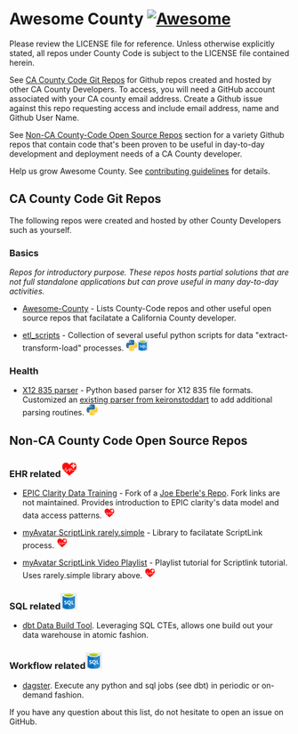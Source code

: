 # Awesome County [![Awesome](https://cdn.rawgit.com/sindresorhus/awesome/d7305f38d29fed78fa85652e3a63e154dd8e8829/media/badge.svg)](https://github.com/inyois/awesome-county)

Please review the LICENSE file for reference.  Unless otherwise explicitly stated, all repos under County Code is subject to the LICENSE file contained herein.

See [CA County Code Git Repos](#countycode) for Github repos created and hosted by other CA County Developers. To access, you will need a GitHub account associated with your CA county email address. Create a Github issue against this repo requesting access and include email address, name and Github User Name. 

See [Non-CA County-Code Open Source Repos](#non-countycode) section for a variety Github repos that contain code that's been proven to be useful in day-to-day development and deployment needs of a CA County developer. 

Help us grow Awesome County. See [contributing guidelines](https://github.com/inyois/awesome-county/blob/main/CONTRIBUTING.md) for details. 

<a name="countycode"></a>
## CA County Code Git Repos ##
The following repos were created and hosted by other County Developers such as yourself.

### Basics

*Repos for introductory purpose.  These repos hosts partial solutions that are not full standalone applications but can prove useful in many day-to-day activities.*

* [Awesome-County](https://github.com/inyois/awesome-county) - Lists County-Code repos and other useful open source repos that facilatate a California County developer. 

* [etl_scripts](https://github.com/inyois/etl_scripts) - Collection of several useful python scripts for data "extract-transform-load" processes.  <img height="20" src="img/python.png" alt="python"><img height="20" src="img/sql.png" alt="sql">


### Health

* [X12 835 parser](https://github.com/inyois/edi_835_parser) - Python based parser for X12 835 file formats.  Customized an [existing parser from keironstoddart](https://github.com/keironstoddart/edi-835-parser) to add additional parsing routines. <img height="20" src="img/python.png" alt="python">


<a name="non-countycode"></a>
## Non-CA County Code Open Source Repos ##
### EHR related<img height="30" src="img/health.png" alt="health">

* [EPIC Clarity Data Training](https://github.com/inyois/EPIC_Clarity) - Fork of a [Joe Eberle's Repo](https://github.com/JoeEberle/EPIC_Clarity).  Fork links are not maintained. Provides introduction to EPIC clarity's data model and data access patterns. <img height="20" src="img/health.png" alt="health">

* [myAvatar ScriptLink rarely.simple](https://github.com/rarelysimple/RarelySimple.AvatarScriptLink) - Library to facilatate ScriptLink process.  <img height="20" src="img/health.png" alt="health">

* [myAvatar ScriptLink Video Playlist](https://www.youtube.com/playlist?list=PL8ACjh0tRO8OK4bRnwSe0vq5eOQ0fYd2u) - Playlist tutorial for Scriptlink tutorial.  Uses rarely.simple library above. <img height="20" src="img/health.png" alt="health">


### SQL related<img height="30" src="img/sql.png" alt="SQL">

* [dbt Data Build Tool](https://github.com/dbt-labs/dbt-core). Leveraging SQL CTEs, allows one build out your data warehouse in atomic fashion.  

### Workflow related<img height="30" src="img/sql.png" alt="SQL">

* [dagster](https://github.com/dagster-io/dagster). Execute any python and sql jobs (see dbt) in periodic or on-demand fashion.
  

If you have any question about this list, do not hesitate to  open an issue on GitHub.



